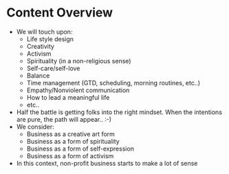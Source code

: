 # Content Overview

* We will touch upon:
  * Life style design
  * Creativity
  * Activism
  * Spirituality (in a non-religious sense)
  * Self-care/self-love
  * Balance
  * Time management (GTD, scheduling, morning routines, etc..)
  * Empathy/Nonviolent communication
  * How to lead a meaningful life
  * etc..
* Half the battle is getting folks into the right mindset. When the intentions are pure, the path will appear.. :-)
* We consider:
  * Business as a creative art form
  * Business as a form of spirituality
  * Business as a form of self-expression
  * Business as a form of activism
* In this context, non-profit business starts to make a lot of sense
